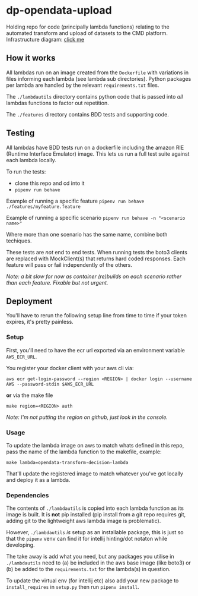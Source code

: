 # dp-opendata-upload

Holding repo for code (principally lambda functions) relating to the automated transform and upload of datasets to the CMD platform.
Infrastructure diagram: [click me](https://github.com/ONS-OpenData/dp-opendata-upload/blob/main/documentation/CMD_lambda_pipeline.png)

## How it works

All lambdas run on an image created from the `Dockerfile` with variations in files informing each lambda (see lambda sub directories). Python packages per lambda are handled by the relevant `requirements.txt` files.

The `./lambdautils` directory contains python code that is passed into _all_ lambdas functions to factor out repetition.

The `./features` directory contains BDD tests and supporting code.

## Testing

All lambdas have BDD tests run on a dockerfile including the amazon RIE (Runtime Interface Emulator) image. This lets us run a full test suite against each lambda locally.

To run the tests:
* clone this repo and cd into it
* `pipenv run behave`

Example of running a specific feature `pipenv run behave ./features/myfeature.feature`

Example of running a specific scenario `pipenv run behave -n "<scenario name>"`

Where more than one scenario has the same name, combine both techiques.

These tests are _not_ end to end tests. When running tests the boto3 clients are replaced with MockClient(s) that returns hard coded responses. Each feature will pass or fail independently of the others.

_Note: a bit slow for now as container (re)builds on each scenario rather than each feature. Fixable but not urgent._


## Deployment

You'll have to rerun the following setup line from time to time if your token expires, it's pretty painless.


### Setup

First, you'll need to have the ecr url exported via an environment variable `AWS_ECR_URL`.

You register your docker client with your aws cli via:

```
aws ecr get-login-password --region <REGION> | docker login --username AWS --password-stdin $AWS_ECR_URL
```

**or** via the make file

```
make region=<REGION> auth
```

_Note: I'm not putting the region on github, just look in the console._

### Usage

To update the lambda image on aws to match whats defined in this repo, pass the name of the lambda function to the makefile, example:

```
make lambda=opendata-transform-decision-lambda
```

That'll update the registered image to match whatever you've got locally and deploy it as a lambda.


### Dependencies

The contents of `./lambdautils` is copied into each lambda function as its image is built. It is **not** pip installed (pip install from a git repo requires git, adding git to the lightweight aws lambda image is problematic).

However, `./lambdautils` _is_ setup as an installable package, this is just so that the `pipenv` venv can find it for intellij hinting/dot notaton while developing.

The take away is add what you need, but any packages you utilise in `./lambdautils` need to (a) be included in the aws base image (like boto3) or (b) be added to the `requirements.txt` for the lambda(s) in question.

To update the virtual env (for intellij etc) also add your new package to `install_requires` in `setup.py` then run `pipenv install`.
